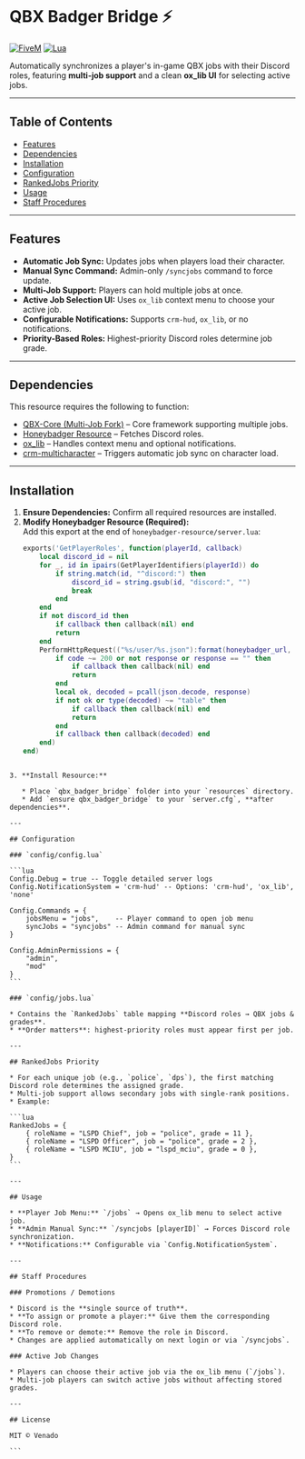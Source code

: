 # QBX Badger Bridge ⚡
[![FiveM](https://img.shields.io/badge/FiveM-Compatible-brightgreen)](https://fivem.net/)
[![Lua](https://img.shields.io/badge/Lua-5.4-blue)](https://www.lua.org/)

Automatically synchronizes a player's in-game QBX jobs with their Discord roles, featuring **multi-job support** and a clean **ox_lib UI** for selecting active jobs.

---

## Table of Contents
- [Features](#features)
- [Dependencies](#dependencies)
- [Installation](#installation)
- [Configuration](#configuration)
- [RankedJobs Priority](#rankedjobs-priority)
- [Usage](#usage)
- [Staff Procedures](#staff-procedures)

---

## Features
- **Automatic Job Sync:** Updates jobs when players load their character.  
- **Manual Sync Command:** Admin-only `/syncjobs` command to force update.  
- **Multi-Job Support:** Players can hold multiple jobs at once.  
- **Active Job Selection UI:** Uses `ox_lib` context menu to choose your active job.  
- **Configurable Notifications:** Supports `crm-hud`, `ox_lib`, or no notifications.  
- **Priority-Based Roles:** Highest-priority Discord roles determine job grade.

---

## Dependencies
This resource requires the following to function:

- [QBX-Core (Multi-Job Fork)](https://github.com/venado34/qbx_core) – Core framework supporting multiple jobs.  
- [Honeybadger Resource](https://gitlab.nerdyjohnny.com/fivem/resources/essentials/owenbadger/honeybadger-resource) – Fetches Discord roles.  
- [ox_lib](https://github.com/overextended/ox_lib) – Handles context menu and optional notifications.  
- [crm-multicharacter](https://github.com/project-crm/crm-multicharacter) – Triggers automatic job sync on character load.

---

## Installation

1. **Ensure Dependencies:** Confirm all required resources are installed.  
2. **Modify Honeybadger Resource (Required):**  
   Add this export at the end of `honeybadger-resource/server.lua`:
   ```lua
   exports('GetPlayerRoles', function(playerId, callback)
       local discord_id = nil
       for _, id in ipairs(GetPlayerIdentifiers(playerId)) do
           if string.match(id, "^discord:") then
               discord_id = string.gsub(id, "discord:", "")
               break
           end
       end
       if not discord_id then
           if callback then callback(nil) end
           return
       end
       PerformHttpRequest(("%s/user/%s.json"):format(honeybadger_url, discord_id), function(code, response)
           if code ~= 200 or not response or response == "" then
               if callback then callback(nil) end
               return
           end
           local ok, decoded = pcall(json.decode, response)
           if not ok or type(decoded) ~= "table" then
               if callback then callback(nil) end
               return
           end
           if callback then callback(decoded) end
       end)
   end)
````

3. **Install Resource:**

   * Place `qbx_badger_bridge` folder into your `resources` directory.
   * Add `ensure qbx_badger_bridge` to your `server.cfg`, **after dependencies**.

---

## Configuration

### `config/config.lua`

```lua
Config.Debug = true -- Toggle detailed server logs
Config.NotificationSystem = 'crm-hud' -- Options: 'crm-hud', 'ox_lib', 'none'

Config.Commands = {
    jobsMenu = "jobs",    -- Player command to open job menu
    syncJobs = "syncjobs" -- Admin command for manual sync
}

Config.AdminPermissions = {
    "admin",
    "mod"
}
```

### `config/jobs.lua`

* Contains the `RankedJobs` table mapping **Discord roles → QBX jobs & grades**.
* **Order matters**: highest-priority roles must appear first per job.

---

## RankedJobs Priority

* For each unique job (e.g., `police`, `dps`), the first matching Discord role determines the assigned grade.
* Multi-job support allows secondary jobs with single-rank positions.
* Example:

```lua
RankedJobs = {
    { roleName = "LSPD Chief", job = "police", grade = 11 },
    { roleName = "LSPD Officer", job = "police", grade = 2 },
    { roleName = "LSPD MCIU", job = "lspd_mciu", grade = 0 },
}
```

---

## Usage

* **Player Job Menu:** `/jobs` → Opens ox_lib menu to select active job.
* **Admin Manual Sync:** `/syncjobs [playerID]` → Forces Discord role synchronization.
* **Notifications:** Configurable via `Config.NotificationSystem`.

---

## Staff Procedures

### Promotions / Demotions

* Discord is the **single source of truth**.
* **To assign or promote a player:** Give them the corresponding Discord role.
* **To remove or demote:** Remove the role in Discord.
* Changes are applied automatically on next login or via `/syncjobs`.

### Active Job Changes

* Players can choose their active job via the ox_lib menu (`/jobs`).
* Multi-job players can switch active jobs without affecting stored grades.

---

## License

MIT © Venado

```

